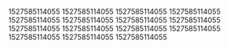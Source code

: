 1527585114055
1527585114055
1527585114055
1527585114055
1527585114055
1527585114055
1527585114055
1527585114055
1527585114055
1527585114055
1527585114055
1527585114055
1527585114055
1527585114055
1527585114055